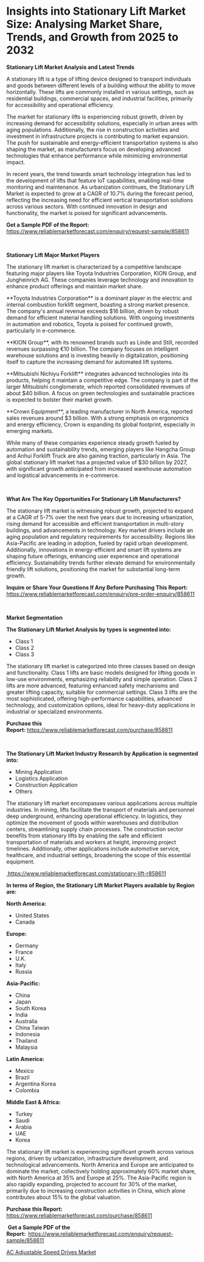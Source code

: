 <p><h1>Insights into Stationary Lift Market Size: Analysing Market Share, Trends, and Growth from 2025 to 2032</h1></p><p><strong>Stationary Lift Market Analysis and Latest Trends</strong></p>
<p><p>A stationary lift is a type of lifting device designed to transport individuals and goods between different levels of a building without the ability to move horizontally. These lifts are commonly installed in various settings, such as residential buildings, commercial spaces, and industrial facilities, primarily for accessibility and operational efficiency. </p><p>The market for stationary lifts is experiencing robust growth, driven by increasing demand for accessibility solutions, especially in urban areas with aging populations. Additionally, the rise in construction activities and investment in infrastructure projects is contributing to market expansion. The push for sustainable and energy-efficient transportation systems is also shaping the market, as manufacturers focus on developing advanced technologies that enhance performance while minimizing environmental impact.</p><p>In recent years, the trend towards smart technology integration has led to the development of lifts that feature IoT capabilities, enabling real-time monitoring and maintenance. As urbanization continues, the Stationary Lift Market is expected to grow at a CAGR of 10.7% during the forecast period, reflecting the increasing need for efficient vertical transportation solutions across various sectors. With continued innovation in design and functionality, the market is poised for significant advancements.</p></p>
<p><strong>Get a Sample PDF of the Report:&nbsp;</strong> <a href="https://www.reliablemarketforecast.com/enquiry/request-sample/858611?utm_campaign=1833&utm_medium=2&utm_source=Github&utm_content=ia&utm_term=16022025&utm_id=stationary-lift">https://www.reliablemarketforecast.com/enquiry/request-sample/858611</a></p>
<p>&nbsp;</p>
<p><strong>Stationary Lift Major Market Players</strong></p>
<p><p>The stationary lift market is characterized by a competitive landscape featuring major players like Toyota Industries Corporation, KION Group, and Jungheinrich AG. These companies leverage technology and innovation to enhance product offerings and maintain market share.</p><p>**Toyota Industries Corporation** is a dominant player in the electric and internal combustion forklift segment, boasting a strong market presence. The company's annual revenue exceeds $16 billion, driven by robust demand for efficient material handling solutions. With ongoing investments in automation and robotics, Toyota is poised for continued growth, particularly in e-commerce.</p><p>**KION Group**, with its renowned brands such as Linde and Still, recorded revenues surpassing €10 billion. The company focuses on intelligent warehouse solutions and is investing heavily in digitalization, positioning itself to capture the increasing demand for automated lift systems.</p><p>**Mitsubishi Nichiyu Forklift** integrates advanced technologies into its products, helping it maintain a competitive edge. The company is part of the larger Mitsubishi conglomerate, which reported consolidated revenues of about $40 billion. A focus on green technologies and sustainable practices is expected to bolster their market growth.</p><p>**Crown Equipment**, a leading manufacturer in North America, reported sales revenues around $3 billion. With a strong emphasis on ergonomics and energy efficiency, Crown is expanding its global footprint, especially in emerging markets.</p><p>While many of these companies experience steady growth fueled by automation and sustainability trends, emerging players like Hangcha Group and Anhui Forklift Truck are also gaining traction, particularly in Asia. The global stationary lift market has a projected value of $30 billion by 2027, with significant growth anticipated from increased warehouse automation and logistical advancements in e-commerce.</p></p>
<p>&nbsp;</p>
<p><strong>What Are The Key Opportunities For Stationary Lift Manufacturers?</strong></p>
<p><p>The stationary lift market is witnessing robust growth, projected to expand at a CAGR of 5-7% over the next five years due to increasing urbanization, rising demand for accessible and efficient transportation in multi-story buildings, and advancements in technology. Key market drivers include an aging population and regulatory requirements for accessibility. Regions like Asia-Pacific are leading in adoption, fueled by rapid urban development. Additionally, innovations in energy-efficient and smart lift systems are shaping future offerings, enhancing user experience and operational efficiency. Sustainability trends further elevate demand for environmentally friendly lift solutions, positioning the market for substantial long-term growth.</p></p>
<p><strong>Inquire or Share Your Questions If Any Before Purchasing This Report:</strong> <a href="https://www.reliablemarketforecast.com/enquiry/pre-order-enquiry/858611?utm_campaign=1833&utm_medium=2&utm_source=Github&utm_content=ia&utm_term=16022025&utm_id=stationary-lift">https://www.reliablemarketforecast.com/enquiry/pre-order-enquiry/858611</a></p>
<p>&nbsp;</p>
<p><strong>Market Segmentation</strong></p>
<p><strong>The Stationary Lift Market Analysis by types is segmented into:</strong></p>
<p><ul><li>Class 1</li><li>Class 2</li><li>Class 3</li></ul></p>
<p><p>The stationary lift market is categorized into three classes based on design and functionality. Class 1 lifts are basic models designed for lifting goods in low-use environments, emphasizing reliability and simple operation. Class 2 lifts are more advanced, featuring enhanced safety mechanisms and greater lifting capacity, suitable for commercial settings. Class 3 lifts are the most sophisticated, offering high-performance capabilities, advanced technology, and customization options, ideal for heavy-duty applications in industrial or specialized environments.</p></p>
<p><strong>Purchase this Report:&nbsp;</strong><a href="https://www.reliablemarketforecast.com/purchase/858611?utm_campaign=1833&utm_medium=2&utm_source=Github&utm_content=ia&utm_term=16022025&utm_id=stationary-lift">https://www.reliablemarketforecast.com/purchase/858611</a></p>
<p>&nbsp;</p>
<p><strong>The Stationary Lift Market Industry Research by Application is segmented into:</strong></p>
<p><ul><li>Mining Application</li><li>Logistics Application</li><li>Construction Application</li><li>Others</li></ul></p>
<p><p>The stationary lift market encompasses various applications across multiple industries. In mining, lifts facilitate the transport of materials and personnel deep underground, enhancing operational efficiency. In logistics, they optimize the movement of goods within warehouses and distribution centers, streamlining supply chain processes. The construction sector benefits from stationary lifts by enabling the safe and efficient transportation of materials and workers at height, improving project timelines. Additionally, other applications include automotive service, healthcare, and industrial settings, broadening the scope of this essential equipment.</p></p>
<p><a href="https://www.reliablemarketforecast.com/stationary-lift-r858611?utm_campaign=1833&utm_medium=2&utm_source=Github&utm_content=ia&utm_term=16022025&utm_id=stationary-lift">&nbsp;https://www.reliablemarketforecast.com/stationary-lift-r858611</a></p>
<p><strong>In terms of Region, the Stationary Lift Market Players available by Region are:</strong></p>
<p>
    <p> <strong> North America: </strong>
        <ul>
            <li>United States</li>
            <li>Canada</li>
        </ul>
        </p> 
    <p> <strong> Europe: </strong>
        <ul>
            <li>Germany</li>
            <li>France</li>
            <li>U.K.</li>
            <li>Italy</li>
            <li>Russia</li>
        </ul>
        </p> 
    <p> <strong> Asia-Pacific: </strong>
        <ul>
            <li>China</li>
            <li>Japan</li>
            <li>South Korea</li>
            <li>India</li>
            <li>Australia</li>
            <li>China Taiwan</li>
            <li>Indonesia</li>
            <li>Thailand</li>
            <li>Malaysia</li>
        </ul>
        </p> 
    <p> <strong> Latin America: </strong>
        <ul>
            <li>Mexico</li>
            <li>Brazil</li>
            <li>Argentina Korea</li>
            <li>Colombia</li>
        </ul>
        </p> 
    <p> <strong> Middle East & Africa: </strong>
        <ul>
            <li>Turkey</li>
            <li>Saudi</li>
            <li>Arabia</li>
            <li>UAE</li>
            <li>Korea</li>
        </ul>
    </p>
    </p>
<p><p>The stationary lift market is experiencing significant growth across various regions, driven by urbanization, infrastructure development, and technological advancements. North America and Europe are anticipated to dominate the market, collectively holding approximately 60% market share, with North America at 35% and Europe at 25%. The Asia-Pacific region is also rapidly expanding, projected to account for 30% of the market, primarily due to increasing construction activities in China, which alone contributes about 15% to the global valuation.</p></p>
<p><strong>Purchase this Report: </strong><a href="https://www.reliablemarketforecast.com/purchase/858611?utm_campaign=1833&utm_medium=2&utm_source=Github&utm_content=ia&utm_term=16022025&utm_id=stationary-lift">https://www.reliablemarketforecast.com/purchase/858611</a></p>
<p>&nbsp;<strong>Get a Sample PDF of the Report:&nbsp;&nbsp;</strong><a href="https://www.reliablemarketforecast.com/enquiry/request-sample/858611?utm_campaign=1833&utm_medium=2&utm_source=Github&utm_content=ia&utm_term=16022025&utm_id=stationary-lift">https://www.reliablemarketforecast.com/enquiry/request-sample/858611</a></p>
<p><strong></strong></p>
<p><p><a href="https://github.com/FassouRP/Market-Research-Report-List-7/blob/main/ac-adjustable-speed-drives-market.md?utm_campaign=1833&utm_medium=2&utm_source=Github&utm_content=ia&utm_term=16022025&utm_id=stationary-lift">AC Adjustable Speed Drives Market</a></p></p>